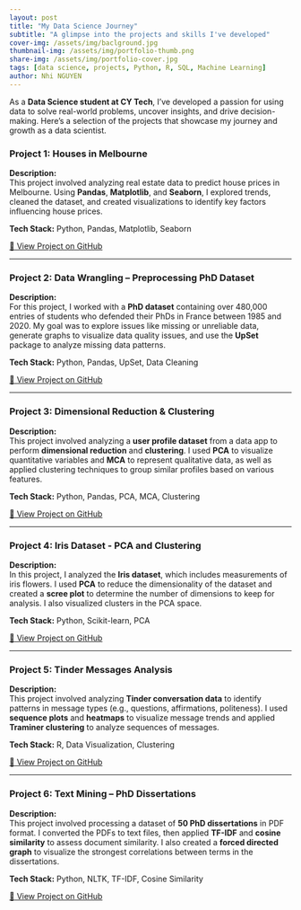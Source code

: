 ```yaml
---
layout: post
title: "My Data Science Journey"
subtitle: "A glimpse into the projects and skills I've developed"
cover-img: /assets/img/baclground.jpg
thumbnail-img: /assets/img/portfolio-thumb.png
share-img: /assets/img/portfolio-cover.jpg
tags: [data science, projects, Python, R, SQL, Machine Learning]
author: Nhi NGUYEN
---
```


As a **Data Science student at CY Tech**, I’ve developed a passion for using data to solve real-world problems, uncover insights, and drive decision-making. Here’s a selection of the projects that showcase my journey and growth as a data scientist.

### Project 1: **Houses in Melbourne**
**Description:**  
This project involved analyzing real estate data to predict house prices in Melbourne. Using **Pandas**, **Matplotlib**, and **Seaborn**, I explored trends, cleaned the dataset, and created visualizations to identify key factors influencing house prices.

**Tech Stack:** Python, Pandas, Matplotlib, Seaborn

[🔗 View Project on GitHub](https://github.com/yourusername/melbourne-houses)

---

### Project 2: **Data Wrangling – Preprocessing PhD Dataset**
**Description:**  
For this project, I worked with a **PhD dataset** containing over 480,000 entries of students who defended their PhDs in France between 1985 and 2020. My goal was to explore issues like missing or unreliable data, generate graphs to visualize data quality issues, and use the **UpSet** package to analyze missing data patterns.

**Tech Stack:** Python, Pandas, UpSet, Data Cleaning

[🔗 View Project on GitHub](https://github.com/yourusername/phd-data-wrangling)

---

### Project 3: **Dimensional Reduction & Clustering**
**Description:**  
This project involved analyzing a **user profile dataset** from a data app to perform **dimensional reduction** and **clustering**. I used **PCA** to visualize quantitative variables and **MCA** to represent qualitative data, as well as applied clustering techniques to group similar profiles based on various features.

**Tech Stack:** Python, Pandas, PCA, MCA, Clustering

[🔗 View Project on GitHub](https://github.com/yourusername/dimensional-reduction-clustering)

---

### Project 4: **Iris Dataset - PCA and Clustering**
**Description:**  
In this project, I analyzed the **Iris dataset**, which includes measurements of iris flowers. I used **PCA** to reduce the dimensionality of the dataset and created a **scree plot** to determine the number of dimensions to keep for analysis. I also visualized clusters in the PCA space.

**Tech Stack:** Python, Scikit-learn, PCA

[🔗 View Project on GitHub](https://github.com/yourusername/iris-pca-clustering)

---

### Project 5: **Tinder Messages Analysis**
**Description:**  
This project involved analyzing **Tinder conversation data** to identify patterns in message types (e.g., questions, affirmations, politeness). I used **sequence plots** and **heatmaps** to visualize message trends and applied **Traminer clustering** to analyze sequences of messages.

**Tech Stack:** R, Data Visualization, Clustering

[🔗 View Project on GitHub](https://github.com/yourusername/tinder-messages-analysis)

---

### Project 6: **Text Mining – PhD Dissertations**
**Description:**  
This project involved processing a dataset of **50 PhD dissertations** in PDF format. I converted the PDFs to text files, then applied **TF-IDF** and **cosine similarity** to assess document similarity. I also created a **forced directed graph** to visualize the strongest correlations between terms in the dissertations.

**Tech Stack:** Python, NLTK, TF-IDF, Cosine Similarity

[🔗 View Project on GitHub](https://github.com/yourusername/phd-text-mining)

